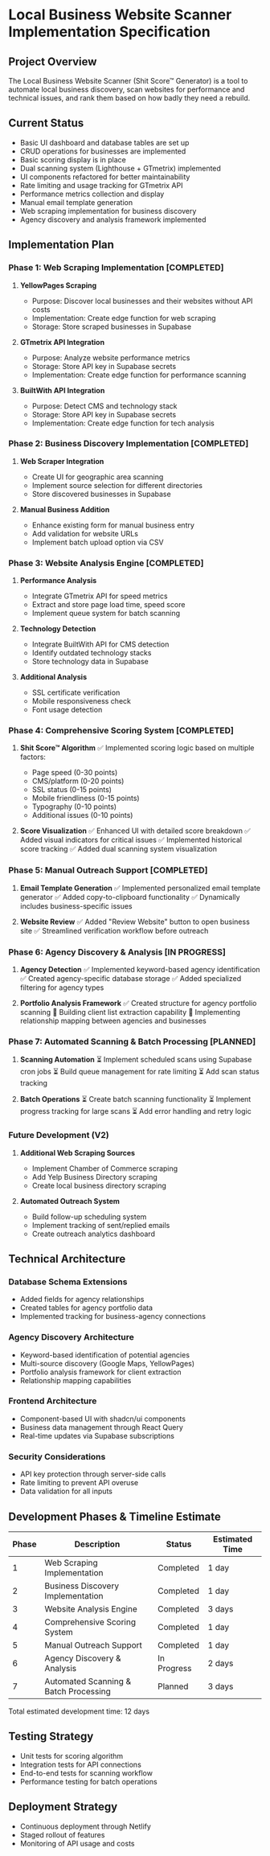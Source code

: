 
# Local Business Website Scanner Implementation Specification

## Project Overview
The Local Business Website Scanner (Shit Score™ Generator) is a tool to automate local business discovery, scan websites for performance and technical issues, and rank them based on how badly they need a rebuild.

## Current Status
- Basic UI dashboard and database tables are set up
- CRUD operations for businesses are implemented
- Basic scoring display is in place
- Dual scanning system (Lighthouse + GTmetrix) implemented
- UI components refactored for better maintainability
- Rate limiting and usage tracking for GTmetrix API
- Performance metrics collection and display
- Manual email template generation
- Web scraping implementation for business discovery
- Agency discovery and analysis framework implemented

## Implementation Plan

### Phase 1: Web Scraping Implementation [COMPLETED]
1. **YellowPages Scraping**
   - Purpose: Discover local businesses and their websites without API costs
   - Implementation: Create edge function for web scraping
   - Storage: Store scraped businesses in Supabase

2. **GTmetrix API Integration**
   - Purpose: Analyze website performance metrics
   - Storage: Store API key in Supabase secrets
   - Implementation: Create edge function for performance scanning

3. **BuiltWith API Integration**
   - Purpose: Detect CMS and technology stack
   - Storage: Store API key in Supabase secrets
   - Implementation: Create edge function for tech analysis

### Phase 2: Business Discovery Implementation [COMPLETED]
1. **Web Scraper Integration**
   - Create UI for geographic area scanning
   - Implement source selection for different directories
   - Store discovered businesses in Supabase

2. **Manual Business Addition**
   - Enhance existing form for manual business entry
   - Add validation for website URLs
   - Implement batch upload option via CSV

### Phase 3: Website Analysis Engine [COMPLETED]
1. **Performance Analysis**
   - Integrate GTmetrix API for speed metrics
   - Extract and store page load time, speed score
   - Implement queue system for batch scanning

2. **Technology Detection**
   - Integrate BuiltWith API for CMS detection
   - Identify outdated technology stacks
   - Store technology data in Supabase

3. **Additional Analysis**
   - SSL certificate verification
   - Mobile responsiveness check
   - Font usage detection

### Phase 4: Comprehensive Scoring System [COMPLETED]
1. **Shit Score™ Algorithm**
   ✅ Implemented scoring logic based on multiple factors:
     - Page speed (0-30 points)
     - CMS/platform (0-20 points)
     - SSL status (0-15 points)
     - Mobile friendliness (0-15 points)
     - Typography (0-10 points)
     - Additional issues (0-10 points)

2. **Score Visualization**
   ✅ Enhanced UI with detailed score breakdown
   ✅ Added visual indicators for critical issues
   ✅ Implemented historical score tracking
   ✅ Added dual scanning system visualization

### Phase 5: Manual Outreach Support [COMPLETED]
1. **Email Template Generation**
   ✅ Implemented personalized email template generator
   ✅ Added copy-to-clipboard functionality
   ✅ Dynamically includes business-specific issues

2. **Website Review**
   ✅ Added "Review Website" button to open business site
   ✅ Streamlined verification workflow before outreach

### Phase 6: Agency Discovery & Analysis [IN PROGRESS]
1. **Agency Detection**
   ✅ Implemented keyword-based agency identification
   ✅ Created agency-specific database storage
   ✅ Added specialized filtering for agency types

2. **Portfolio Analysis Framework**
   ✅ Created structure for agency portfolio scanning
   🔄 Building client list extraction capability
   🔄 Implementing relationship mapping between agencies and businesses

### Phase 7: Automated Scanning & Batch Processing [PLANNED]
1. **Scanning Automation**
   ⏳ Implement scheduled scans using Supabase cron jobs
   ⏳ Build queue management for rate limiting
   ⏳ Add scan status tracking

2. **Batch Operations**
   ⏳ Create batch scanning functionality
   ⏳ Implement progress tracking for large scans
   ⏳ Add error handling and retry logic

### Future Development (V2)
1. **Additional Web Scraping Sources**
   - Implement Chamber of Commerce scraping
   - Add Yelp Business Directory scraping
   - Create local business directory scraping

2. **Automated Outreach System**
   - Build follow-up scheduling system
   - Implement tracking of sent/replied emails
   - Create outreach analytics dashboard

## Technical Architecture

### Database Schema Extensions
- Added fields for agency relationships
- Created tables for agency portfolio data
- Implemented tracking for business-agency connections

### Agency Discovery Architecture
- Keyword-based identification of potential agencies
- Multi-source discovery (Google Maps, YellowPages)
- Portfolio analysis framework for client extraction
- Relationship mapping capabilities

### Frontend Architecture
- Component-based UI with shadcn/ui components
- Business data management through React Query
- Real-time updates via Supabase subscriptions

### Security Considerations
- API key protection through server-side calls
- Rate limiting to prevent API overuse
- Data validation for all inputs

## Development Phases & Timeline Estimate

| Phase | Description | Status | Estimated Time |
|-------|-------------|--------|----------------|
| 1 | Web Scraping Implementation | Completed | 1 day |
| 2 | Business Discovery Implementation | Completed | 1 day |
| 3 | Website Analysis Engine | Completed | 3 days |
| 4 | Comprehensive Scoring System | Completed | 1 day |
| 5 | Manual Outreach Support | Completed | 1 day |
| 6 | Agency Discovery & Analysis | In Progress | 2 days |
| 7 | Automated Scanning & Batch Processing | Planned | 3 days |

Total estimated development time: 12 days

## Testing Strategy
- Unit tests for scoring algorithm
- Integration tests for API connections
- End-to-end tests for scanning workflow
- Performance testing for batch operations

## Deployment Strategy
- Continuous deployment through Netlify
- Staged rollout of features
- Monitoring of API usage and costs
